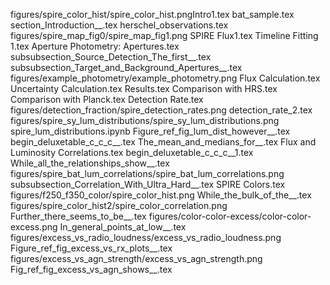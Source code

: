 
figures/spire_color_hist/spire_color_hist.pngIntro1.tex
bat_sample.tex
section_Introduction__.tex
herschel_observations.tex
figures/spire_map_fig0/spire_map_fig1.png
SPIRE Flux1.tex
Timeline Fitting 1.tex
Aperture Photometry: Apertures.tex
subsubsection_Source_Detection_The_first__.tex
subsubsection_Target_and_Background_Apertures__.tex
figures/example_photometry/example_photometry.png
Flux Calculation.tex
Uncertainty Calculation.tex
Results.tex
Comparison with HRS.tex
Comparison with Planck.tex
Detection Rate.tex
figures/detection_fraction/spire_detection_rates.png
detection_rate_2.tex
figures/spire_sy_lum_distributions/spire_sy_lum_distributions.png
spire_lum_distributions.ipynb
Figure_ref_fig_lum_dist_however__.tex
begin_deluxetable_c_c_c__.tex
The_mean_and_medians_for__.tex
Flux and Luminosity Correlations.tex
begin_deluxetable_c_c_c__1.tex
While_all_the_relationships_show__.tex
figures/spire_bat_lum_correlations/spire_bat_lum_correlations.png
subsubsection_Correlation_With_Ultra_Hard__.tex
SPIRE Colors.tex
figures/f250_f350_color/spire_color_hist.png
While_the_bulk_of_the__.tex
figures/spire_color_hist2/spire_color_correlation.png
Further_there_seems_to_be__.tex
figures/color-color-excess/color-color-excess.png
In_general_points_at_low__.tex
figures/excess_vs_radio_loudness/excess_vs_radio_loudness.png
Figure_ref_fig_excess_vs_rx_plots__.tex
figures/excess_vs_agn_strength/excess_vs_agn_strength.png
Fig_ref_fig_excess_vs_agn_shows__.tex
